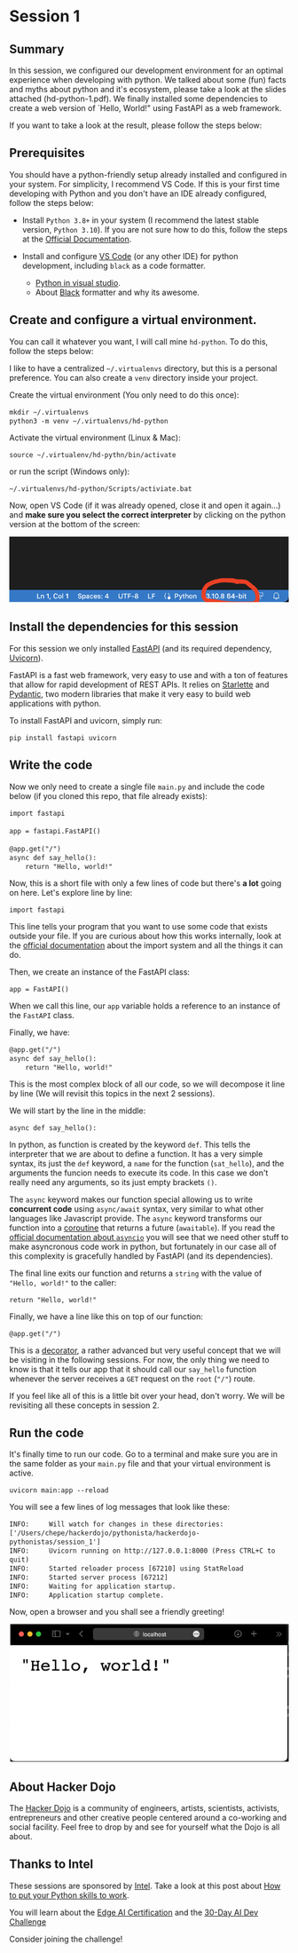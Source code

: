 # Session 1
## Summary

In this session, we configured our development environment for an optimal experience when developing with python.
We talked about some (fun) facts and myths about python and it's ecosystem, please take a look at the slides attached (hd-python-1.pdf).
We finally installed some dependencies to create a web version of `Hello, World!" using FastAPI as a web framework.

If you want to take a look at the result, please follow the steps below:

## Prerequisites

You should have a python-friendly setup already installed and configured in your system. For simplicity, I recommend VS Code.
If this is your first time developing with Python and you don't have an IDE already configured, follow the steps below:

- Install `Python 3.8+` in your system (I recommend the latest stable version, `Python 3.10`). If you are not sure how to do this, follow the steps at the [Official Documentation](https://wiki.python.org/moin/BeginnersGuide/Download).

- Install and configure [VS Code](https://code.visualstudio.com) (or any other IDE) for python development, including `black` as a code formatter.
    - [Python in visual studio](https://code.visualstudio.com/docs/languages/python).
    - About [Black](https://black.readthedocs.io/en/stable/) formatter and why its awesome.

## Create and configure a virtual environment. 

You can call it whatever you want, I will call mine `hd-python`. To do this, follow the steps below:

I like to have a centralized `~/.virtualenvs` directory, but this is a personal preference. You can also create a `venv` directory inside your project.

Create the virtual environment (You only need to do this once):
```
mkdir ~/.virtualenvs
python3 -m venv ~/.virtualenvs/hd-python
```

Activate the virtual environment (Linux & Mac):
```
source ~/.virtualenv/hd-pythn/bin/activate
```
or run the script (Windows only):
```
~/.virtualenvs/hd-python/Scripts/activiate.bat
```

Now, open VS Code (if it was already opened, close it and open it again...) and **make sure you select the correct interpreter** by clicking on the python version at the bottom of the screen:

![Alt text](assets/select_interpreter.png "Click on the version at the bottom")

## Install the dependencies for this session

For this session we only installed [FastAPI](https://fastapi.tiangolo.com) (and its required dependency, [Uvicorn](https://www.uvicorn.org)).

FastAPI is a fast web framework, very easy to use and with a ton of features that allow for rapid development of REST APIs. It relies on [Starlette](https://www.starlette.io) and [Pydantic](https://pydantic-docs.helpmanual.io), two modern libraries that make it very easy to build web applications with python.

To install FastAPI and uvicorn, simply run:

```
pip install fastapi uvicorn
```

## Write the code

Now we only need to create a single file `main.py` and include the code below (if you cloned this repo, that file already exists):

```
import fastapi

app = fastapi.FastAPI()

@app.get("/")
async def say_hello():
    return "Hello, world!"
```

Now, this is a short file with only a few lines of code but there's **a lot** going on here. Let's explore line by line:

```
import fastapi
```

This line tells your program that you want to use some code that exists outside your file. If you are curious about how this works internally, look at the [official documentation](https://docs.python.org/3/reference/import.html) about the import system and all the things it can do.

Then, we create an instance of the FastAPI class:
```
app = FastAPI()
```
When we call this line, our `app` variable holds a reference to an instance of the `FastAPI` class.

Finally, we have:
```
@app.get("/")
async def say_hello():
    return "Hello, world!"
```

This is the most complex block of all our code, so we will decompose it line by line (We will revisit this topics in the next 2 sessions).

We will start by the line in the middle: 
```
async def say_hello():
```
In python, as function is created by the keyword `def`. This tells the interpreter that we are about to define a function. It has a very simple syntax, its just the `def` keyword, a `name` for the function (`sat_hello`), and the arguments the funcion needs to execute its code. In this case we don't really need any arguments, so its just empty brackets `()`.

The `async` keyword makes our function special allowing us to write **concurrent code** using `async/await` syntax, very similar to what other languages like Javascript provide. The `async` keyword transforms our function into a [coroutine](https://docs.python.org/3/library/asyncio-task.html) that returns a future (`awaitable`). 
If you read the [official documentation about `asyncio`](https://docs.python.org/3/library/asyncio.html) you will see that we need other stuff to make asyncronous code work in python, but fortunately in our case all of this complexity is gracefully handled by FastAPI (and its dependencies).

The final line exits our function and returns a `string` with the value of `"Hello, world!"` to the caller:
```
return "Hello, world!"
``` 

Finally, we have a line like this on top of our function:
```
@app.get("/")
```

This is a [decorator](https://wiki.python.org/moin/PythonDecorators), a rather advanced but very useful concept that we will be visiting in the following sessions. For now, the only thing we need to know is that it tells our app that it should call our `say_hello` function whenever the server receives a `GET` request on the `root` (`"/"`) route.

If you feel like all of this is a little bit over your head, don't worry. We will be revisiting all these concepts in session 2.

## Run the code

It's finally time to run our code. Go to a terminal and make sure you are in the same folder as your `main.py` file and that your virtual environment is active.

```
uvicorn main:app --reload
```

You will see a few lines of log messages that look like these:

```
INFO:     Will watch for changes in these directories: ['/Users/chepe/hackerdojo/pythonista/hackerdojo-pythonistas/session_1']
INFO:     Uvicorn running on http://127.0.0.1:8000 (Press CTRL+C to quit)
INFO:     Started reloader process [67210] using StatReload
INFO:     Started server process [67212]
INFO:     Waiting for application startup.
INFO:     Application startup complete.
```

Now, open a browser and you shall see a friendly greeting!

![Alt text](assets/browser.png)

## About Hacker Dojo
The [Hacker Dojo](https://hackerdojo.org) is a community of engineers, artists, scientists, activists, entrepreneurs and other creative people centered around a co-working and social facility. Feel free to drop by and see for yourself what the Dojo is all about.


## Thanks to Intel

These sessions are sponsored by [Intel](https://www.intel.com). Take a look at this post about [How to put your Python skills to work](https://medium.com/intel-tech/how-to-put-your-python-skills-to-work-in-ai-3c581b916a41).

You will learn about the [Edge AI Certification](https://www.intel.com/content/www/us/en/developer/tools/devcloud/edge/learn/certification.html?utm_campaign=python_campaign_q322&utm_source=Medium&utm_medium=Blog&utm_content=python_blog&utm_term=edge_ai_cert) and the [30-Day AI Dev Challenge](https://devchallenge.intel.com/na_30_start?utm_campaign=python_campaign_q322&utm_source=Medium&utm_medium=Blog&utm_content=python_blog&utm_term=5_reasons_header)

Consider joining the challenge!
